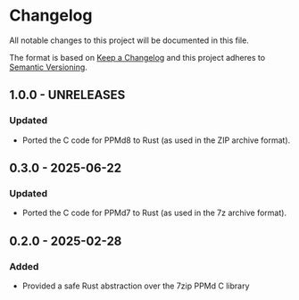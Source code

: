 # Changelog

All notable changes to this project will be documented in this file.

The format is based on [Keep a Changelog](http://keepachangelog.com/en/1.0.0/)
and this project adheres to [Semantic Versioning](https://semver.org/spec/v2.0.0.html).

## 1.0.0 - UNRELEASES

### Updated

- Ported the C code for PPMd8 to Rust (as used in the ZIP archive format).

## 0.3.0 - 2025-06-22

### Updated

- Ported the C code for PPMd7 to Rust (as used in the 7z archive format).

## 0.2.0 - 2025-02-28

### Added

- Provided a safe Rust abstraction over the 7zip PPMd C library
